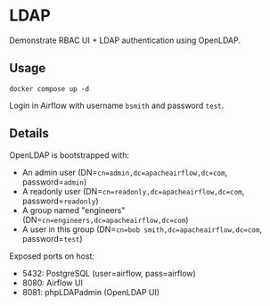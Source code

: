 # LDAP

Demonstrate RBAC UI + LDAP authentication using OpenLDAP.

## Usage

```
docker compose up -d
```

Login in Airflow with username `bsmith` and password `test`.

## Details

OpenLDAP is bootstrapped with:

- An admin user (DN=`cn=admin,dc=apacheairflow,dc=com`, password=`admin`)
- A readonly user (DN=`cn=readonly,dc=apacheairflow,dc=com`, password=`readonly`)
- A group named "engineers" (DN=`cn=engineers,dc=apacheairflow,dc=com`)
- A user in this group (DN=`cn=bob smith,dc=apacheairflow,dc=com`, password=`test`)

Exposed ports on host:
- 5432: PostgreSQL (user=airflow, pass=airflow)
- 8080: Airflow UI
- 8081: phpLDAPadmin (OpenLDAP UI)
